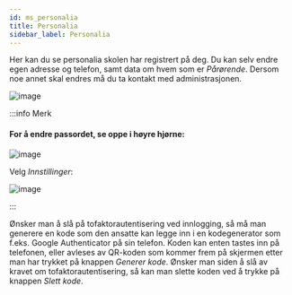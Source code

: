 ```yaml
---
id: ms_personalia
title: Personalia
sidebar_label: Personalia
---
```


Her kan du se personalia skolen har registrert på deg. Du kan selv endre egen adresse og telefon, samt data om hvem som er _Pårørende_. Dersom noe annet skal endres må du ta kontakt med administrasjonen.


![image](https://github.com/user-attachments/assets/07c93a59-320e-4ae6-8510-5831e2cdbc09)


:::info Merk
#### For å endre passordet, se oppe i høyre hjørne:

![image](https://github.com/user-attachments/assets/c72a41d3-ea2f-4011-8a11-77125bc73760)

Velg _Innstillinger_:

![image](https://github.com/user-attachments/assets/c395fed0-4a1e-48e9-94b9-cc0b2e5bb28f)

:::

Ønsker man å slå på tofaktorautentisering ved innlogging, så må man generere en kode som den ansatte kan legge inn i en kodegenerator som f.eks. Google Authenticator på sin telefon. Koden kan enten tastes inn på telefonen, eller avleses av QR-koden som kommer frem på skjermen etter man har trykket på knappen _Generer kode_. Ønsker man siden å slå av kravet om tofaktorautentisering, så kan man slette koden ved å trykke på knappen _Slett kode_.
